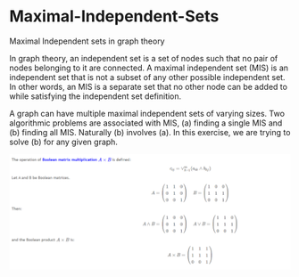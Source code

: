 # Maximal-Independent-Sets
Maximal Independent sets in graph theory

In graph theory, an independent set is a set of nodes such that no pair of nodes belonging to it are connected. A maximal independent set (MIS) is an independent set that is not a subset of any other possible independent set. In other words, an MIS is a separate set that no other node can be added to while satisfying the independent set definition.

A graph can have multiple maximal independent sets of varying sizes. Two algorithmic problems are associated with MIS, (a) finding a single MIS and (b) finding all MIS. Naturally (b) involves (a). In this exercise, we are trying to solve (b) for any given graph. 

![alt text](https://github.com/panoskazantzis/4-russians-algorithm/blob/main/assets/boolean_multiplication.png?raw=true)
